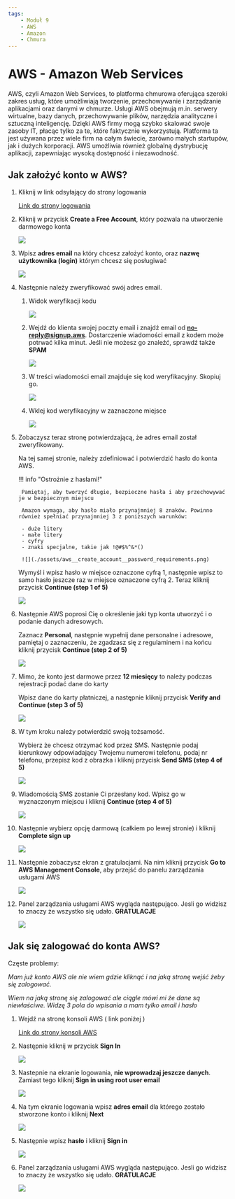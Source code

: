 ```yaml
---
tags:
    - Moduł 9
    - AWS
    - Amazon
    - Chmura
---
```

# AWS - Amazon Web Services

AWS, czyli Amazon Web Services, to platforma chmurowa oferująca szeroki zakres usług, które umożliwiają tworzenie, przechowywanie i zarządzanie aplikacjami oraz danymi w chmurze. Usługi AWS obejmują m.in. serwery wirtualne, bazy danych, przechowywanie plików, narzędzia analityczne i sztuczną inteligencję. Dzięki AWS firmy mogą szybko skalować swoje zasoby IT, płacąc tylko za te, które faktycznie wykorzystują. Platforma ta jest używana przez wiele firm na całym świecie, zarówno małych startupów, jak i dużych korporacji. AWS umożliwia również globalną dystrybucję aplikacji, zapewniając wysoką dostępność i niezawodność.

## Jak założyć konto w AWS?


1. Kliknij w link odsyłający do strony logowania

    [Link do strony logowania](https://aws.amazon.com/free)

1. Kliknij w przycisk **Create a Free Account**, który pozwala na utworzenie darmowego konta

    ![](./assets/aws__create_account__create_free_account.png)

1. Wpisz **adres email** na który chcesz założyć konto, oraz **nazwę użytkownika (login)** którym chcesz się posługiwać

    ![](./assets/aws__create_account__email_and_login.png)

1. Następnie należy zweryfikować swój adres email.

    1. Widok weryfikacji kodu
    
        ![](./assets/aws__create_account__verification_code.png)

    1. Wejdź do klienta swojej poczty email i znajdź email od **no-reply@signup.aws**. Dostarczenie wiadomości email z kodem może potrwać kilka minut. Jeśli nie możesz go znaleźć, sprawdź także **SPAM**

        ![](./assets/aws__create_account__find_email.png)

    1. W treści wiadomości email znajduje się kod weryfikacyjny. Skopiuj go.

        ![](./assets/aws__create_account__copy_code.png)

    1. Wklej kod weryfikacyjny w zaznaczone miejsce

        ![](./assets/aws__create_account__paste_verification_code.png)

1. Zobaczysz teraz stronę potwierdzającą, że adres email został zweryfikowany.

    Na tej samej stronie, należy zdefiniować i potwierdzić hasło do konta AWS.
    
    !!! info "Ostrożnie z hasłami!"

        Pamiętaj, aby tworzyć długie, bezpieczne hasła i aby przechowywać je w bezpiecznym miejscu

        Amazon wymaga, aby hasło miało przynajmniej 8 znaków. Powinno również spełniać przynajmniej 3 z poniższych warunków:

        - duże litery
        - małe litery
        - cyfry
        - znaki specjalne, takie jak !@#$%^&*()

        ![](./assets/aws__create_account__password_requirements.png)
    
    Wymyśl i wpisz hasło w miejsce oznaczone cyfrą 1, następnie wpisz to samo hasło jeszcze raz w miejsce oznaczone cyfrą 2. Teraz kliknij przycisk **Continue (step 1 of 5)**
    

    ![](./assets/aws__create_account__password_creation.png)

1. Następnie AWS poprosi Cię o określenie jaki typ konta utworzyć i o podanie danych adresowych.

    Zaznacz **Personal**, następnie wypełnij dane personalne i adresowe, pamiętaj o zaznaczeniu, że zgadzasz się z regulaminem i na końcu kliknij przycisk **Continue (step 2 of 5)**

    ![](./assets/aws__create_account__invoice_data.png)

1. Mimo, że konto jest darmowe przez **12 miesięcy** to należy podczas rejestracji podać dane do karty

    Wpisz dane do karty płatniczej, a następnie kliknij przycisk **Verify and Continue (step 3 of 5)**

    ![](./assets/aws__create_account__payment_method.png)

1. W tym kroku należy potwierdzić swoją tożsamość.

    Wybierz że chcesz otrzymać kod przez SMS. Następnie podaj kierunkowy odpowiadający Twojemu numerowi telefonu, podaj nr telefonu, przepisz kod z obrazka i kliknij przycisk **Send SMS (step 4 of 5)**

    ![](./assets/aws__create_account__identity.png)

1. Wiadomością SMS zostanie Ci przesłany kod. Wpisz go w wyznaczonym miejscu i kliknij **Continue (step 4 of 5)**

    ![](./assets/aws__create_account__verification_sms.png)

1. Następnie wybierz opcję darmową (całkiem po lewej stronie) i kliknij **Complete sign up**

    ![](./assets/aws__create_account__complete_signup.png)

1. Następnie zobaczysz ekran z gratulacjami. Na nim kliknij przycisk **Go to AWS Management Console**, aby przejść do panelu zarządzania usługami AWS

    ![](./assets/aws__create_account__congrats.png)

1. Panel zarządzania usługami AWS wygląda następująco. Jesli go widzisz to znaczy że wszystko się udało. **GRATULACJE**

    ![](./assets/aws__create_account__finish.png)


## Jak się zalogować do konta AWS?
Częste problemy:

*Mam już konto AWS ale nie wiem gdzie kliknąć i na jaką stronę wejść żeby się zalogować.*

*Wiem na jaką stronę się zalogować ale ciągle mówi mi że dane są niewłaściwe. Widzę 3 pola do wpisania a mam tylko email i hasło*


1. Wejdź na stronę konsoli AWS ( link poniżej )

    [Link do strony konsoli AWS](https://aws.amazon.com/console/)

1. Następnie kliknij w przycisk **Sign In**

    ![](./assets/aws__sign_in__main_console.png)

1. Nastepnie na ekranie logowania, **nie wprowadzaj jeszcze danych**. Zamiast tego kliknij **Sign in using root user email**

    ![](./assets/aws__sign_in__use_root_email.png)

1. Na tym ekranie logowania wpisz **adres email** dla którego zostało stworzone konto i kliknij **Next**

    ![](./assets/aws__sign_in__credentials_email.png)

1. Następnie wpisz **hasło** i kliknij **Sign in**

    ![](./assets/aws__sign_in__credentials_password.png)


1. Panel zarządzania usługami AWS wygląda następująco. Jesli go widzisz to znaczy że wszystko się udało. **GRATULACJE**

    ![](./assets/aws__create_account__finish.png)